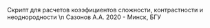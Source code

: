 Скрипт для расчетов коээфициентов сложности, контрастности и неоднородности \n
Сазонов А.А. 2020 - Минск, БГУ 
